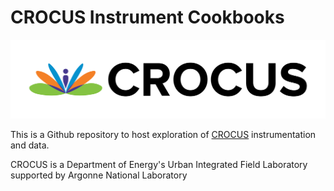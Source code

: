 # CROCUS Instrument Cookbooks

![CROCUS Logo](notebooks/images/CROCUS_Logo.svg)

This is a Github repository to host exploration of [CROCUS](https://www.anl.gov/crocus) instrumentation and data. 

CROCUS is a Department of Energy's Urban Integrated Field Laboratory supported by Argonne National Laboratory
